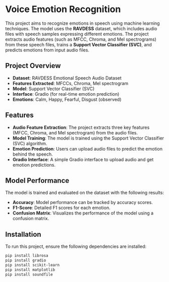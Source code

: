 # Voice Emotion Recognition

This project aims to recognize emotions in speech using machine learning techniques. The model uses the **RAVDESS** dataset, which includes audio files with speech samples expressing different emotions. The project extracts audio features (such as MFCC, Chroma, and Mel spectrograms) from these speech files, trains a **Support Vector Classifier (SVC)**, and predicts emotions from input audio files.

## Project Overview

- **Dataset**: RAVDESS Emotional Speech Audio Dataset
- **Features Extracted**: MFCCs, Chroma, Mel spectrogram
- **Model**: Support Vector Classifier (SVC)
- **Interface**: Gradio (for real-time emotion prediction)
- **Emotions**: Calm, Happy, Fearful, Disgust (observed)

## Features

- **Audio Feature Extraction**: The project extracts three key features (MFCC, Chroma, and Mel spectrogram) from the audio files.
- **Model Training**: The model is trained using the Support Vector Classifier (SVC) algorithm.
- **Emotion Prediction**: Users can upload audio files to predict the emotion behind the speech.
- **Gradio Interface**: A simple Gradio interface to upload audio and get emotion predictions.

## Model Performance

The model is trained and evaluated on the dataset with the following results:
- **Accuracy**: Model performance can be tracked by accuracy scores.
- **F1-Score**: Detailed F1 scores for each emotion.
- **Confusion Matrix**: Visualizes the performance of the model using a confusion matrix.

## Installation

To run this project, ensure the following dependencies are installed:

```bash
pip install librosa
pip install gradio
pip install scikit-learn
pip install matplotlib
pip install soundfile

